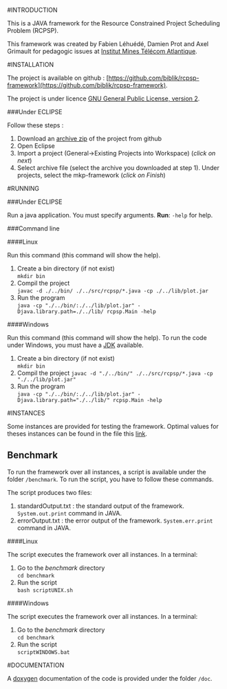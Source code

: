 #INTRODUCTION

This is a JAVA framework for the Resource Constrained Project Scheduling Problem (RCPSP).

This framework was created by Fabien Léhuédé, Damien Prot and Axel Grimault for pedagogic issues at [Institut Mines Télécom Atlantique](https://www.imt-atlantique.fr/).

#INSTALLATION

The project is available on github : [https://github.com/biblik/rcpsp-framework](https://github.com/biblik/rcpsp-framework).

The project is under licence [GNU General Public License, version 2](http://www.gnu.org/licenses/old-licenses/gpl-2.0.html).

###Under ECLIPSE

Follow these steps :

1. Download an [archive zip](https://github.com/biblik/rcpsp-framework/archive/master.zip) of the project from github
2. Open Eclipse
3. Import a project (General->Existing Projects into Workspace) (*click on next*)
4. Select archive file (select the archive you downloaded at step 1). Under projects, select the mkp-framework (*click on Finish*)

#RUNNING

###Under ECLIPSE

Run a java application. You must specify arguments.
**Run**: `-help` for help.

###Command line

####Linux

Run this command (this command will show the help).

1. Create a bin directory (if not exist)  
`mkdir bin`
2. Compil the project  
`javac -d ./../bin/ ./../src/rcpsp/*.java -cp ./../lib/plot.jar` 
3. Run the program  
`java -cp "./../bin/:./../lib/plot.jar" -Djava.library.path=./../lib/ rcpsp.Main -help `

####Windows

Run this command (this command will show the help). To run the code under Windows, you must have a [JDK](http://www.oracle.com/technetwork/java/javase/downloads/jdk8-downloads-2133151.html) available.

1. Create a bin directory (if not exist)  
`mkdir bin`
2. Compil the project
`javac -d "./../bin/" ./../src/rcpsp/*.java -cp "./../lib/plot.jar"` 
3. Run the program  
`java -cp "./../bin/:./../lib/plot.jar" -Djava.library.path="./../lib/" rcpsp.Main -help `

#INSTANCES

Some instances are provided for testing the framework. Optimal values for theses instances can be found in the file this [link](https://github.com/biblik/rcpsp-framework/blob/master/instances/optimal_solutions.txt).

## Benchmark

To run the framework over all instances, a script is available under the folder `/benchmark`. To run the script, you have to follow these commands.

The script produces two files:

1. standardOutput.txt : the standard output of the framework. `System.out.print` command in JAVA.
2. errorOutput.txt : the error output of the framework. `System.err.print` command in JAVA.

####Linux

The script executes the framework over all instances. In a terminal:

1. Go to the *benchmark* directory  
`cd benchmark`
2. Run the script  
`bash scriptUNIX.sh`

####Windows

The script executes the framework over all instances. In a terminal:

1. Go to the *benchmark* directory  
`cd benchmark`
2. Run the script  
`scriptWINDOWS.bat`


#DOCUMENTATION

A [doxygen](http://www.stack.nl/~dimitri/doxygen/) documentation of the code is provided under the folder `/doc`.